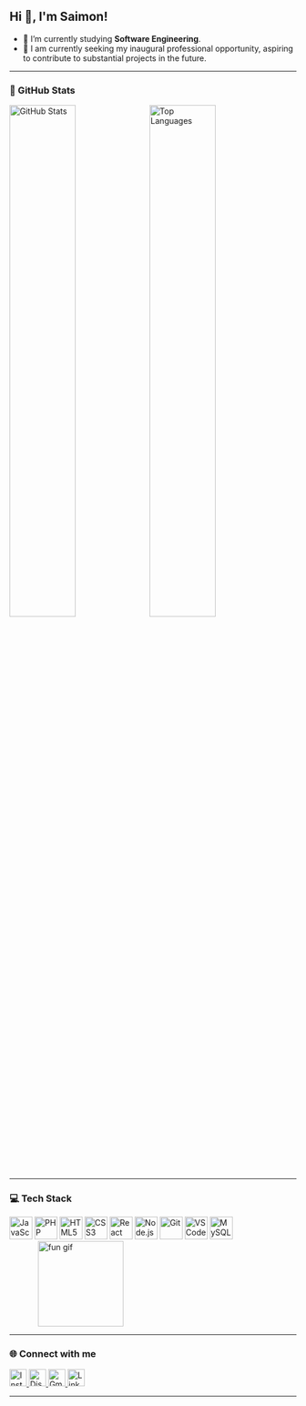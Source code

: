 ## Hi 👋, I'm Saimon!

- 🌱 I’m currently studying **Software Engineering**.  
- 🔭 I am currently seeking my inaugural professional opportunity, aspiring to contribute to substantial projects in the future.

---

### 🧠 GitHub Stats

<p float="left">
  <img src="https://github-readme-stats.vercel.app/api?username=Saimon-Reis&show_icons=true&theme=dracula&count_private=true&include_all_commits=true&hide_border=false" alt="GitHub Stats" width="48%" />
  <img src="https://github-readme-stats.vercel.app/api/top-langs?username=Saimon-Reis&layout=compact&langs_count=5&theme=dracula&hide_border=false" alt="Top Languages" width="48%" />
</p>

---

### 💻 Tech Stack

<p float="left">
  <img src="https://cdn.jsdelivr.net/gh/devicons/devicon/icons/javascript/javascript-original.svg" width="40" alt="JavaScript" />
  <img src="https://cdn.jsdelivr.net/gh/devicons/devicon/icons/php/php-original.svg" width="40" alt="PHP" />
  <img src="https://cdn.jsdelivr.net/gh/devicons/devicon/icons/html5/html5-original.svg" width="40" alt="HTML5" />
  <img src="https://cdn.jsdelivr.net/gh/devicons/devicon/icons/css3/css3-original.svg" width="40" alt="CSS3" />
  <img src="https://cdn.jsdelivr.net/gh/devicons/devicon/icons/react/react-original.svg" width="40" alt="React" />
  <img src="https://cdn.jsdelivr.net/gh/devicons/devicon/icons/nodejs/nodejs-original.svg" width="40" alt="Node.js" />
  <img src="https://cdn.jsdelivr.net/gh/devicons/devicon/icons/git/git-original.svg" width="40" alt="Git" />
  <img src="https://cdn.jsdelivr.net/gh/devicons/devicon/icons/vscode/vscode-original.svg" width="40" alt="VS Code" />
  <img src="https://cdn.jsdelivr.net/gh/devicons/devicon/icons/mysql/mysql-original.svg" width="40" alt="MySQL" />
  <img src="https://www.icegif.com/wp-content/uploads/2022/11/icegif-145.gif" alt="fun gif" width="150" style="margin-left: 50px;" />

</p>

---

### 🌐 Connect with me

<p float="left">
  <a href="https://www.instagram.com/piccini0fff" target="_blank">
    <img src="https://img.shields.io/static/v1?message=Instagram&logo=instagram&label=&color=E4405F&logoColor=white&style=for-the-badge" alt="Instagram" height="30" />
  </a>
  <a href="https://discord.com/" target="_blank">
    <img src="https://img.shields.io/static/v1?message=Discord&logo=discord&label=&color=7289DA&logoColor=white&style=for-the-badge" alt="Discord" height="30" />
  </a>
  <a href="mailto:saimonjesus2022@gmail.com">
    <img src="https://img.shields.io/static/v1?message=Gmail&logo=gmail&label=&color=D14836&logoColor=white&style=for-the-badge" alt="Gmail" height="30" />
  </a>
  <a href="https://www.linkedin.com/in/saimon-j-reis-97716429b" target="_blank">
    <img src="https://img.shields.io/static/v1?message=LinkedIn&logo=linkedin&label=&color=0077B5&logoColor=white&style=for-the-badge" alt="LinkedIn" height="30" />
  </a>
</p>

---

<p align="right">

</p>

